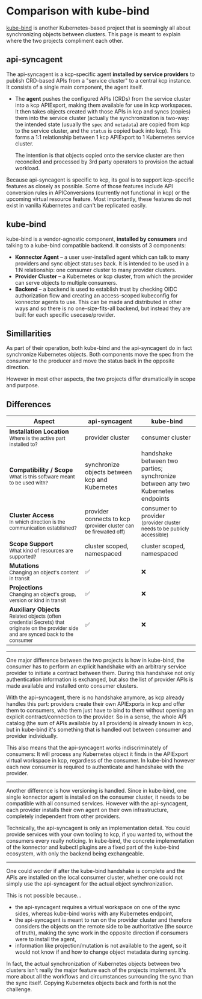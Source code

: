 # Comparison with kube-bind

[kube-bind](https://github.com/kube-bind/kube-bind) is another Kubernetes-based project that is seemingly
all about synchronizing objects between clusters. This page is meant to explain where the two projects
compliment each other.

## api-syncagent

The api-syncagent is a kcp-specific agent **installed by service providers** to publish CRD-based APIs
from a "service cluster" to a central kcp instance. It consists of a single main component, the
agent itself.

* The **agent** pushes the configured APIs (CRDs) from the service cluster into a kcp APIExport, making
  them available for use in kcp workspaces. It then takes objects created with those APIs in kcp and
  syncs (copies) them into the service cluster (actually the synchronization is two-way: the intended
  state (usually the `spec` and `metadata`) are copied from kcp to the service cluster, and the `status`
  is copied back into kcp). This forms a 1:1 relationship between 1 kcp APIExport to 1 Kubernetes
  service cluster.

    The intention is that objects copied onto the service cluster are then reconciled and processed by
    3rd party operators to provision the actual workload.

Because api-syncagent is specific to kcp, its goal is to support kcp-specific features as closely as
possible. Some of those features include API conversion rules in APIConversions (currently not
functional in kcp) or the upcoming virtual resource feature. Most importantly, these features do not
exist in vanilla Kubernetes and can't be replicated easily.

## kube-bind

kube-bind is a vendor-agnostic component, **installed by consumers** and talking to a kube-bind
compatible backend. It consists of 3 components:

* **Konnector Agent** – a user user-installed agent which can talk to many providers and sync object
  statuses back. It is intended to be used in a 1:N relationship: one consumer cluster to many
  provider clusters.
* **Provider Cluster** – a Kubernetes or kcp cluster, from which the provider can serve objects to
  multiple consumers.
* **Backend** – a backend is used to establish trust by checking OIDC authorization flow and creating
  an access-scoped kubeconfig for konnector agents to use. This can be made and distributed in
  other ways and so there is no one-size-fits-all backend, but instead they are built for each
  specific usecase/provider.

## Simillarities

As part of their operation, both kube-bind and the api-syncagent do in fact synchronize Kubernetes
objects. Both components move the spec from the consumer to the producer and move the status back
in the opposite direction.

However in most other aspects, the two projects differ dramatically in scope and purpose.

## Differences

| Aspect | api-syncagent | kube-bind |
| ------ | ------------- | --------- |
| **Installation Location**<br><small>Where is the active part installed to?</small> | provider cluster | consumer cluster |
| **Compatibility / Scope**<br><small>What is this software meant to be used with?</small> | synchronize objects between kcp and Kubernetes | handshake between two parties;<br>synchronize between any two Kubernetes endpoints |
| **Cluster Access**<br><small>In which direction is the communication established?</small> | provider connects to kcp<br><small>(provider cluster can be firewalled off)</small> | consumer to provider<br><small>(provider cluster needs to be publicly accessible)</small> |
| **Scope Support**<br><small>What kind of resources are supported?</small> | cluster scoped,<br>namespaced | cluster scoped,<br>namespaced |
| **Mutations**<br><small>Changing an object's content in transit</small> | ✅ | ❌ |
| **Projections**<br><small>Changing an object's group, version or kind in transit</small> | ✅ | ❌ |
| **Auxiliary Objects**<br><small>Related objects (often credential Secrets) that originate on the provider side and are synced back to the consumer</small> | ✅ | ❌ |

---

One major difference between the two projects is how in kube-bind, the consumer has to perform an
explicit handshake with an arbitrary service provider to initiate a contract between them. During this
handshake not only authentication information is exchanged, but also the list of provider APIs is
made available and installed onto consumer clusters.

With the api-syncagent, there is no handshake anymore, as kcp already handles this part: providers
create their own APIExports in kcp and offer them to consumers, who them just have to bind to them
without opening an explicit contract/connection to the provider. So in a sense, the whole API catalog
(the sum of APIs available by all providers) is already known in kcp, but in kube-bind it's something
that is handled out between consumer and provider individually.

This also means that the api-syncagent works indiscriminately of consumers: It will process any
Kubernetes object it finds in the APIExport virtual workspace in kcp, regardless of the consumer. In
kube-bind however each new consumer is required to authenticate and handshake with the provider.

---

Another difference is how versioning is handled. Since in kube-bind, one single konnector agent is
installed on the consumer cluster, it needs to be compatible with all consumed services. However with
the api-syncagent, each provider installs their own agent on their own infrastructure, completely
independent from other providers.

Technically, the api-syncagent is only an implementation detail. You could provide services with your
own tooling to kcp, if you wanted to, without the consumers every really noticing. In kube-bind, the
concrete implementation of the konnector and kubectl plugins are a fixed part of the kube-bind
ecosystem, with only the backend being exchangeable.

---

One could wonder if after the kube-bind handshake is complete and the APIs are installed on the local
consumer cluster, whether one could not simply use the api-syncagent for the actual object
synchronization.

This is not possible because...

* the api-syncagent requires a virtual workspace on one of the sync sides, whereas kube-bind works
  with any Kubernetes endpoint,
* the api-syncagent is meant to run on the provider cluster and therefore considers the objects on
  the remote side to be authoritative (the source of truth), making the sync work in the opposite
  direction if consumers were to install the agent,
* information like projection/mutation is not available to the agent, so it would not know if and how
  to change object metadata during syncing.

In fact, the actual synchronization of Kubernetes objects between two clusters isn't really the
major feature each of the projects implement. It's more about all the workflows and circumstances
surrounding the sync than the sync itself. Copying Kubernetes objects back and forth is not the
challenge.
